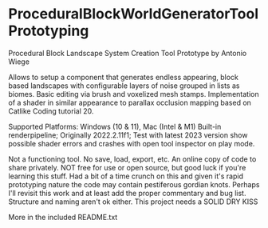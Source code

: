 # ProceduralBlockWorldGeneratorToolPrototyping

Procedural Block Landscape System Creation Tool Prototype
by Antonio Wiege

Allows to setup a component that generates endless appearing, block based landscapes with configurable layers of noise grouped in lists as biomes.
Basic editing via brush and voxelized mesh stamps. Implementation of a shader in similar appearance to parallax occlusion mapping based on Catlike Coding tutorial 20.

Supported Platforms: Windows (10 & 11), Mac (Intel & M1)
Built-in renderpipeline; Originally 2022.2.11f1; Test with latest 2023 version show possible shader errors and crashes with open tool inspector on play mode.

Not a functioning tool. No save, load, export, etc.
An online copy of code to share privately. NOT free for use or open source, but good luck if you're learning this stuff.
Had a bit of a time crunch on this and given it's rapid prototyping nature the code may contain pestiferous gordian knots.
Perhaps I'll revisit this work and at least add the proper commentary and bug list. Structure and naming aren't ok either. This project needs a SOLID DRY KISS

More in the included README.txt

